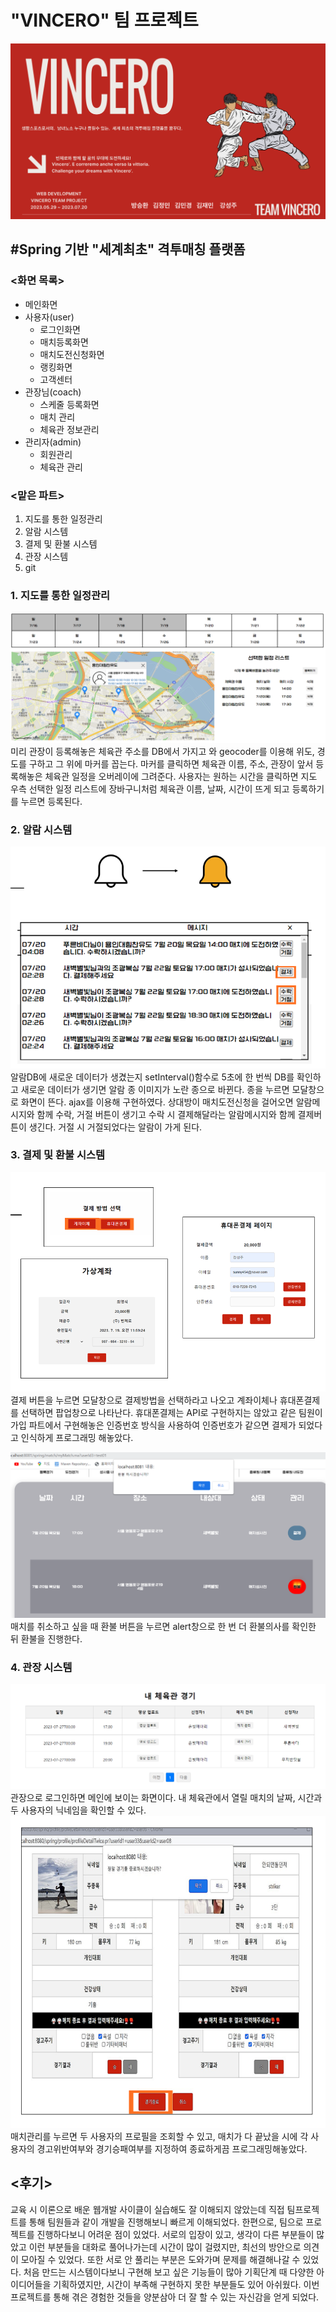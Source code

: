# "VINCERO" 팀 프로젝트
![img.png](img/title.png)
## #Spring 기반 "세계최초" 격투매칭 플랫폼
### <화면 목록>
* 메인화면
* 사용자(user)
  * 로그인화면
  * 매치등록화면
  * 매치도전신청화면
  * 랭킹화면
  * 고객센터
* 관장님(coach)    
  * 스케줄 등록화면
  * 매치 관리
  * 체육관 정보관리
* 관리자(admin)
  * 회원관리
  * 체육관 관리

### <맡은 파트>
1. 지도를 통한 일정관리
2. 알람 시스템
3. 결제 및 환불 시스템
4. 관장 시스템
5. git

### 1. 지도를 통한 일정관리
![img.png](img/지도.png)
미리 관장이 등록해놓은 체육관 주소를 DB에서 가지고 와 geocoder를 이용해 위도, 경도를 구하고 그 위에 마커를 꼽는다.
마커를 클릭하면 체육관 이름, 주소, 관장이 앞서 등록해놓은 체육관 일정을 오버레이에 그려준다.
사용자는 원하는 시간을 클릭하면 지도 우측 선택한 일정 리스트에 장바구니처럼 체육관 이름, 날짜, 시간이 뜨게 되고 등록하기를 누르면 등록된다.

### 2. 알람 시스템
![img.png](img/알람.png)
알람DB에 새로운 데이터가 생겼는지 setInterval()함수로 5초에 한 번씩 DB를 확인하고 새로운 데이터가 생기면 알람 종 이미지가 노란 종으로 바뀐다.
종을 누르면 모달창으로 화면이 뜬다. ajax를 이용해 구현하였다.
상대방이 매치도전신청을 걸어오면 알람메시지와 함께 수락, 거절 버튼이 생기고
수락 시 결제해달라는 알람메시지와 함께 결제버튼이 생긴다.
거절 시 거절되었다는 알람이 가게 된다.

### 3. 결제 및 환불 시스템
![img.png](img/결제.png)
결제 버튼을 누르면 모달창으로 결제방법을 선택하라고 나오고
계좌이체나 휴대폰결제를 선택하면 팝업창으로 나타난다.
휴대폰결제는 API로 구현하지는 않았고 같은 팀원이 가입 파트에서 구현해놓은 인증번호 방식을 사용하여
인증번호가 같으면 결제가 되었다고 인식하게 프로그래밍 해놓았다.

![img.png](img/환불.png)
매치를 취소하고 싶을 때 환불 버튼을 누르면 alert창으로 한 번 더 환불의사를 확인한 뒤 환불을 진행한다.

### 4. 관장 시스템
![img.png](img/관장.png)
관장으로 로그인하면 메인에 보이는 화면이다.
내 체육관에서 열릴 매치의 날짜, 시간과 두 사용자의 닉네임을 확인할 수 있다.
![img.png](img/매치관리.png)
매치관리를 누르면 두 사용자의 프로필을 조회할 수 있고, 매치가 다 끝났을 시에
각 사용자의 경고위반여부와 경기승패여부를 지정하여 종료하게끔 프로그래밍해놓았다.

## <후기>
교육 시 이론으로 배운 웹개발 사이클이 실습해도 잘 이해되지 않았는데 
직접 팀프로젝트를 통해 팀원들과 같이 개발을 진행해보니 빠르게 이해되었다.
한편으로, 팀으로 프로젝트를 진행하다보니 어려운 점이 있었다.
서로의 입장이 있고, 생각이 다른 부분들이 많았고 이런 부분들을 대화로 풀어나가는데 시간이 많이 걸렸지만, 최선의 방안으로 의견이 모아질 수 있었다. 
또한 서로 안 풀리는 부분은 도와가며 문제를 해결해나갈 수 있었다.
처음 만드는 시스템이다보니 구현해 보고 싶은 기능들이 많아 기획단계 때 다양한 아이디어들을 기획하였지만, 시간이 부족해 구현하지 못한 부분들도 있어 아쉬웠다.
이번 프로젝트를 통해 겪은 경험한 것들을 양분삼아 더 잘 할 수 있는 자신감을 얻게 되었다.